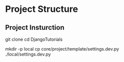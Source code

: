 Project Structure
=================

Project Insturction
-------------------

git clone
cd DjangoTutorials

mkdir -p local
cp core/project/template/settings.dev.py ./local/settings.dev.py